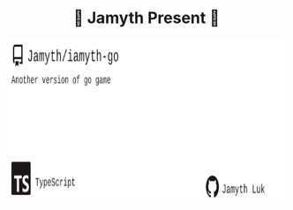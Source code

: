 <!-- built at 8/26/2023, 2:10:04 PM -->
<h1 align="center">
🎉 Jamyth Present 🎉
</h1>
<p align="center">
    <a href="https://github.com/Jamyth/iamyth-go">
        <img width="1000" height="300" src="./readme.svg" />
    </a>
</p>